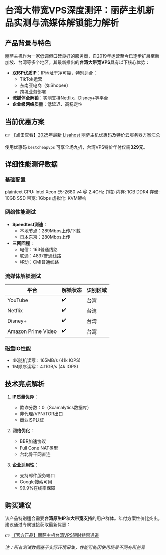 # 台湾大带宽VPS深度测评：丽萨主机新品实测与流媒体解锁能力解析

## 产品背景与特色

丽萨主机作为一家低调但口碑良好的服务商，自2019年运营至今已逐步扩展至新加坡、台湾等多个地区。其最新推出的**台湾大带宽VPS**具有以下核心优势：

- **双ISP优质IP**：IP地址干净可靠，特别适合：
  - TikTok运营
  - 东南亚电商（如Shopee）
  - 跨境业务部署
- **流媒体全解锁**：实测支持Netflix、Disney+等平台
- **企业级网络质量**：低延迟、高稳定性

## 当前优惠方案

👉 [【点击查看】2025年最新 Lisahost 丽萨主机优惠码及特价云服务器方案汇总](https://bit.ly/lisazhuji)

使用优惠码 `bestcheapvps` 可享全场九折，台湾VPS特价年付仅需**329元**。

## 详细性能测评数据

### 基础配置
plaintext
CPU: Intel Xeon E5-2680 v4 @ 2.4GHz (1核)
内存: 1GB DDR4
存储: 10GB SSD
带宽: 1Gbps
虚拟化: KVM架构

### 网络性能测试
- **Speedtest测速**：
  - 本地节点：289Mbps上传/下载
  - 日本东京：280Mbps上传
- **三网回程**：
  - 电信：163普通线路
  - 联通：4837普通线路
  - 移动：CMI普通线路

### 流媒体解锁测试
| 平台       | 解锁状态 | 识别区域 |
|------------|----------|----------|
| YouTube    | ✔️       | 台湾     |
| Netflix    | ✔️       | 台湾     |
| Disney+    | ✔️       | 台湾     |
| Amazon Prime Video | ✔️ | 台湾     |

### 磁盘IO性能
- 4K随机读写：165MB/s (41k IOPS)
- 1M顺序读写：4.11GB/s (4k IOPS)

## 技术亮点解析

1. **IP质量优异**：
   - 欺诈分数：0（Scamalytics数据库）
   - 非代理/VPN/TOR出口
   - 商业ISP认证

2. **网络优化**：
   - BBR加速协议
   - Full Cone NAT类型
   - 台北骨干网直连

3. **企业适用性**：
   - 支持邮件服务端口
   - Google搜索可用
   - 99.9%在线率保障

## 购买建议

该产品特别适合需要**台湾原生IP**和**大带宽支持**的用户群体。年付方案性价比突出，建议通过专属链接获取最新优惠：

👉 [【官方正品】丽萨主机台湾VPS限时特惠通道](https://bit.ly/lisazhuji)

*注：所有测试数据基于实际环境采集，性能可能因使用场景不同有所差异*